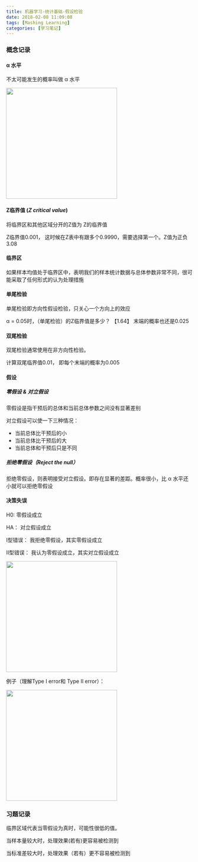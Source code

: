 ```yaml
---
title: 机器学习-统计基础-假设检验
date: 2018-02-08 11:09:08
tags: [Mashing Learning]
categories: [学习笔记]
---
```


### 概念记录

####  α 水平
不太可能发生的概率叫做 α 水平

<img src="http://ojam5z7vg.bkt.clouddn.com/article/img/4584B2B12AF85BAF13D80EF37BD1E604.jpg" width="300px">

#### Z临界值 (_Z critical value_)
将临界区和其他区域分开的Z值为 Z的临界值

Z临界值0.001， 这时候在Z表中有跟多个0.9990，需要选择第一个。Z值为正负3.08

<!--more-->

#### 临界区
如果样本均值处于临界区中，表明我们的样本统计数据与总体参数非常不同，很可能采取了任何形式的认为处理措施

#### 单尾检验

单尾检验即方向性假设检验，只关心一个方向上的效应

 α = 0.05时，（单尾检验）的Z临界值是多少？ 【1.64】 末端的概率也还是0.025

#### 双尾检验

双尾检验通常使用在非方向性检验。

计算双尾临界值0.01， 即每个末端的概率为0.005

#### 假设

##### 零假设 & 对立假设

 零假设是指干预后的总体和当前总体参数之间没有显著差别

 对立假设可以使一下三种情况：
 
 * 当前总体比干预后的小
 * 当前总体比干预后的大
 * 当前总体和干预后只是不同
 

##### 拒绝零假设（*Reject the null*）

拒绝零假设，则表明接受对立假设。即存在显著的差距。概率很小，比 α 水平还小就可以拒绝零假设


#### 决策失误

H0: 零假设成立

HA： 对立假设成立

I型错误： 我拒绝零假设，其实零假设成立

II型错误： 我认为零假设成立，其实对立假设成立

<img src="http://ojam5z7vg.bkt.clouddn.com/article/img/9DAC54EF13BC7A43B767ED56A3975047.jpg" width="300px">

例子（理解Type I error和 Type II error）：

<img src="http://ojam5z7vg.bkt.clouddn.com/article/img/178DC06058C48D24695E46A090AEB864.jpg" width="300px">

### 习题记录

临界区域代表当零假设为真时，可能性很低的值。

当样本量较大时，处理效果(若有)更容易被检测到

当标准差较大时，处理效果（若有）更不容易被检测到




